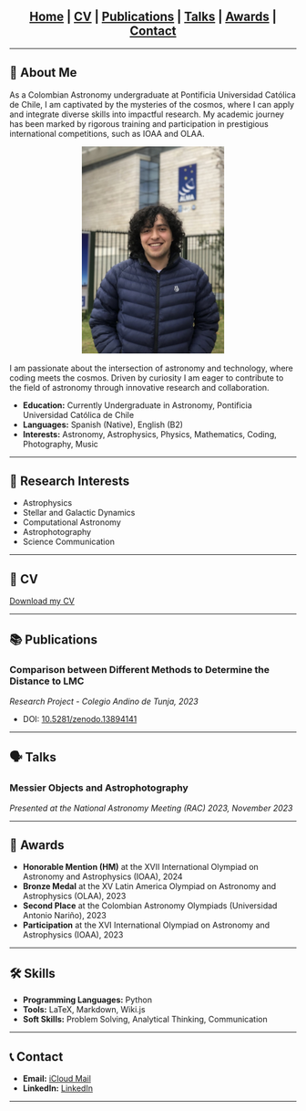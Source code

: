 <head>
    <link rel="shortcut icon" type="image/png" href="favicon.png?">
    <link rel="apple-touch-icon" href="/resources/images/favicon.png"> <!-- Optional, for iOS devices -->
</head>

<div style="text-align: center;">    
    <h2>
        <a href="#home">Home</a> | 
        <a href="#cv">CV</a> | 
        <a href="#publications">Publications</a> | 
        <a href="#talks">Talks</a> | 
        <a href="#awards">Awards</a> | 
        <a href="#contact">Contact</a>
    </h2>
</div>

---

## 🌌 About Me

As a Colombian Astronomy undergraduate at Pontificia Universidad Católica de Chile, I am captivated by the mysteries of the cosmos, where I can apply and integrate diverse skills into impactful research. My academic journey has been marked by rigorous training and participation in prestigious international competitions, such as IOAA and OLAA.

<div style="text-align: center;">
    <img src="resources/images/pfp.jpg" alt="Profile Image" style="width: 250px; border-radius: 0%;">
</div>

I am passionate about the intersection of astronomy and technology, where coding meets the cosmos. Driven by curiosity I am eager to contribute to the field of astronomy through innovative research and collaboration.

- **Education:** Currently Undergraduate in Astronomy, Pontificia Universidad Católica de Chile
- **Languages:** Spanish (Native), English (B2)
- **Interests:** Astronomy, Astrophysics, Physics, Mathematics, Coding, Photography, Music


---

## 🧠 Research Interests

- Astrophysics
- Stellar and Galactic Dynamics
- Computational Astronomy
- Astrophotography
- Science Communication

---

## 📄 CV

[Download my CV](resources/docs/CV__EN_-2.pdf) <!-- Replace with your CV link -->

---

## 📚 Publications

### Comparison between Different Methods to Determine the Distance to LMC
*Research Project - Colegio Andino de Tunja, 2023*
- DOI: [10.5281/zenodo.13894141](https://doi.org/10.5281/zenodo.13894141)

---

## 🗣 Talks

### Messier Objects and Astrophotography
*Presented at the National Astronomy Meeting (RAC) 2023, November 2023*

---

## 🏅 Awards

- **Honorable Mention (HM)** at the XVII International Olympiad on Astronomy and Astrophysics (IOAA), 2024
- **Bronze Medal** at the XV Latin America Olympiad on Astronomy and Astrophysics (OLAA), 2023
- **Second Place** at the Colombian Astronomy Olympiads (Universidad Antonio Nariño), 2023
- **Participation** at the XVI International Olympiad on Astronomy and Astrophysics (IOAA), 2023
  
---

## 🛠 Skills

- **Programming Languages:** Python
- **Tools:** LaTeX, Markdown, Wiki.js
- **Soft Skills:** Problem Solving, Analytical Thinking, Communication

---

## 📞 Contact

- **Email:** [iCloud Mail](mailto:markers-basic.0m@icloud.com)
- **LinkedIn:** [LinkedIn](https://www.linkedin.com/in/jj-sm/) <!-- Replace with your LinkedIn profile link -->

---

<!-- Optional: Add a footer with links to social media or additional resources -->
